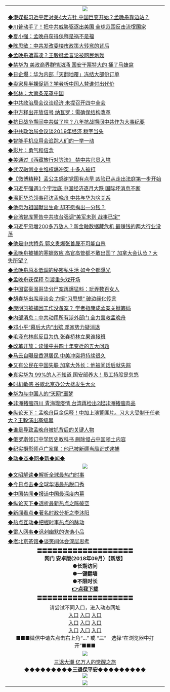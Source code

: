 <table>
  <tr>
    <td align=center><img src="https://github.com/gyhhx/image-upload/blob/master/yaowen.jpg" /></td>
  </tr>
    <tr>
<td align=left>
<a href="https://ctbtfdoocixoa.global.ssl.fastly.net/oo.aspx?name=c997392&key=ofejcfaxcltk&from=gy">◆港媒报习近平定对美4大方针 中国巨变开始？孟晚舟靠边站？</a><br/>
</td>
   </tr>
 <tr>
<td align=left>
<a href="https://ctbtfdoocixoa.global.ssl.fastly.net/oo.aspx?name=c997372&key=ofejcfaxcltk&from=gy">◆川普动手了！把中共威胁驱逐出美国 全球范围反击流氓国家</a><br/></td>
  </tr>
  <tr>
<td align=left>
<a href="https://ctbtfdoocixoa.global.ssl.fastly.net/oo.aspx?name=c997351&key=ofejcfaxcltk&from=gy">◆夏小强：孟晚舟获得保释是祸不是福</a><br/></td>
 </tr>
  <tr>
<td align=left>
<a href="http://ctbtfdoocixoa.global.ssl.fastly.net/oo.aspx?name=c997406&key=ofejcfaxcltk&from=gy">◆陈思敏：中共发改委楼市政策大转弯的背后</a><br/></td>
 </tr>
   <tr>
<td align=left>
<a href="http://ctbtfdoocixoa.global.ssl.fastly.net/oo.aspx?name=c997476&key=ofejcfaxcltk&from=gy">◆孟晚舟遭霸凌？王毅挺孟言论被网民炮轰</a><br/></td>
   </tr> 
  <tr>
<td align=left>
<a href="http://ctbtfdoocixoa.global.ssl.fastly.net/oo.aspx?name=c997383&key=ofejcfaxcltk&from=gy">◆禁华为 美政商界群情汹涌 国安干票特大的 捅了马蜂窝</a><br/></td>
  </tr> 
 <tr>
<td align=left>
<a href="http://ctbtfdoocixoa.global.ssl.fastly.net/oo.aspx?name=c997418&key=ofejcfaxcltk&from=gy">◆日企爆：华为内部「天翻地覆」冻结大部份订单</a><br/>
</td>
   </tr>
 <tr>
<td align=left>
<a href="http://ctbtfdoocixoa.global.ssl.fastly.net/oo.aspx?name=c997475&key=ofejcfaxcltk&from=gy">◆卖家具半裸促销？学者析中国人替谁付出代价</a><br/>
</td>
   </tr>
 <tr>
<td align=left>
<a href="http://ctbtfdoocixoa.global.ssl.fastly.net/oo.aspx?name=c997412&key=ofejcfaxcltk&from=gy">◆张林：大萧条笼罩中国</a><br/></td>
  </tr>
  <tr>
<td align=left>
<a href="http://ctbtfdoocixoa.global.ssl.fastly.net/oo.aspx?name=c997408&key=ofejcfaxcltk&from=gy">◆中共政治局会议谈经济 未提召开四中全会</a><br/></td>
 </tr>
   <tr>
<td align=left>
<a href="http://ctbtfdoocixoa.global.ssl.fastly.net/oo.aspx?name=c997477&key=ofejcfaxcltk&from=gy">◆中方释出开放信号 纳瓦罗：需确保结构改革</a><br/>
</td>
   </tr>
 <tr>
<td align=left>
<a href="http://ctbtfdoocixoa.global.ssl.fastly.net/oo.aspx?name=c816833_3_56&key=ofejcfaxcltk&from=gy">◆抗日战争期间中共做了啥？八年抗战期间中共作为大事纪要</a><br/></td>
  </tr>
  <tr>
<td align=left>
<a href="http://ctbtfdoocixoa.global.ssl.fastly.net/oo.aspx?name=c997435&key=ofejcfaxcltk&from=gy">◆中共政治局会议谈2019年经济 稳字当头</a><br/></td>
 </tr>
  <tr>
<td align=left>
<a href="http://ctbtfdoocixoa.global.ssl.fastly.net/oo.aspx?name=c997467&key=ofejcfaxcltk&from=gy">◆智能手机应用会追踪人们的一举一动</a><br/></td>
 </tr>
   <tr>
<td align=left>
<a href="http://ctbtfdoocixoa.global.ssl.fastly.net/oo.aspx?name=c997455&key=ofejcfaxcltk&from=gy">◆影片：勇气和信念</a><br/></td>
   </tr> 
  <tr>
<td align=left>
<a href="http://ctbtfdoocixoa.global.ssl.fastly.net/oo.aspx?name=c997426&key=ofejcfaxcltk&from=gy">◆美通过《西藏旅行对等法》 禁中共官员入境</a><br/></td>
  </tr> 
 <tr>
<td align=left>
<a href="http://ctbtfdoocixoa.global.ssl.fastly.net/oo.aspx?name=c997396&key=ofejcfaxcltk&from=gy">◆武汉融创业主维权爆冲突 十多人被打</a><br/>
</td>
   </tr>
 <tr>
<td align=left>
<a href="http://ctbtfdoocixoa.global.ssl.fastly.net/oo.aspx?name=c997554&key=ofejcfaxcltk&from=gy">◆【微博精粹】孟公主感谢党国有点早 凶险已从走出法庭第一步开始</a><br/>
</td>
   </tr>
 <tr>
<td align=left>
<a href="http://ctbtfdoocixoa.global.ssl.fastly.net/oo.aspx?name=c997532&key=ofejcfaxcltk&from=gy">◆习近平强调1个字泄底 中国经济逐月大跌 国际坏消息不断</a><br/></td>
  </tr>
  <tr>
<td align=left>
<a href="http://ctbtfdoocixoa.global.ssl.fastly.net/oo.aspx?name=c997457&key=ofejcfaxcltk&from=gy">◆温哥华总领事拜访孟晚舟 中共与华为啥关系</a><br/></td>
 </tr>
   <tr>
<td align=left>
<a href="http://ctbtfdoocixoa.global.ssl.fastly.net/oo.aspx?name=c997327&key=ofejcfaxcltk&from=gy">◆他愿为祖国献出生命 却不愿掏出一分钱？</a><br/>
</td>
   </tr>
 <tr>
<td align=left>
<a href="http://ctbtfdoocixoa.global.ssl.fastly.net/oo.aspx?name=c997471&key=ofejcfaxcltk&from=gy">◆台湾智库警告中共攻台强调“美军未到 战事已定”</a><br/></td>
  </tr>
    <tr>
<td align=left>
<a href="https://ctbtfdoocixoa.global.ssl.fastly.net/oo.aspx?name=c997146&key=ofejcfaxcltk&from=gy">◆习近平忽增200多万敌人？新金融数据藏危机 最赚钱的两大行业没落</a><br/>
</td>
   </tr>
 <tr>
<td align=left>
<a href="https://ctbtfdoocixoa.global.ssl.fastly.net/oo.aspx?name=c997129&key=ofejcfaxcltk&from=gy">◆他是中共特务 郭文贵爆张首晟不可能自杀</a><br/></td>
  </tr>
  <tr>
<td align=left>
<a href="https://ctbtfdoocixoa.global.ssl.fastly.net/oo.aspx?name=c997158&key=ofejcfaxcltk&from=gy">◆孟晚舟被捕的寒蝉效应 高官高管都不敢出国了 加拿大会认怂？大失所望？</a><br/></td>
 </tr>
  <tr>
<td align=left>
<a href="http://ctbtfdoocixoa.global.ssl.fastly.net/oo.aspx?name=c997212&key=ofejcfaxcltk&from=gy">◆孟晚舟原本低调的秘密私生活 如今全都曝光</a><br/></td>
 </tr>
   <tr>
<td align=left>
<a href="http://ctbtfdoocixoa.global.ssl.fastly.net/oo.aspx?name=c997222&key=ofejcfaxcltk&from=gy">◆孟晚舟获保释 引渡重头戏开场</a><br/></td>
   </tr> 
  <tr>
<td align=left>
<a href="http://ctbtfdoocixoa.global.ssl.fastly.net/oo.aspx?name=c997125&key=ofejcfaxcltk&from=gy">◆中国富豪温哥华分尸案再爆猛料：玩弄数百女人</a><br/></td>
  </tr> 
 <tr>
<td align=left>
<a href="http://ctbtfdoocixoa.global.ssl.fastly.net/oo.aspx?name=c997145&key=ofejcfaxcltk&from=gy">◆胡春华出席座谈会 力挺“习思想” 破边缘化传言</a><br/>
</td>
   </tr>
 <tr>
<td align=left>
<a href="http://ctbtfdoocixoa.global.ssl.fastly.net/oo.aspx?name=c997227&key=ofejcfaxcltk&from=gy">◆康明凯被捕因工作没备案？ 学者指康成孟案关键筹码</a><br/>
</td>
   </tr>
 <tr>
<td align=left>
<a href="http://ctbtfdoocixoa.global.ssl.fastly.net/oo.aspx?name=c997241&key=ofejcfaxcltk&from=gy">◆内部消息：中共动用所有涉外部门 全力营救孟晚舟</a><br/></td>
  </tr>
  <tr>
<td align=left>
<a href="http://ctbtfdoocixoa.global.ssl.fastly.net/oo.aspx?name=c997303&key=ofejcfaxcltk&from=gy">◆邓小平“幕后大内”出殡 邓家势力疑消退</a><br/></td>
 </tr>
   <tr>
<td align=left>
<a href="http://ctbtfdoocixoa.global.ssl.fastly.net/oo.aspx?name=c997117&key=ofejcfaxcltk&from=gy">◆毛泽东林彪反目为仇 张春桥林立果谁接班</a><br/>
</td>
   </tr>
 <tr>
<td align=left>
<a href="http://ctbtfdoocixoa.global.ssl.fastly.net/oo.aspx?name=c997218&key=ofejcfaxcltk&from=gy">◆改革开放：读懂中共四十年变迁的五大问题</a><br/></td>
  </tr>
  <tr>
<td align=left>
<a href="http://ctbtfdoocixoa.global.ssl.fastly.net/oo.aspx?name=c997204&key=ofejcfaxcltk&from=gy">◆马云自曝是香港居民 中美冲突将持续很久</a><br/></td>
 </tr>
  <tr>
<td align=left>
<a href="http://ctbtfdoocixoa.global.ssl.fastly.net/oo.aspx?name=c997245&key=ofejcfaxcltk&from=gy">◆又有公民在中国失联 加拿大外长：他被问话后就失踪</a><br/></td>
 </tr>
   <tr>
<td align=left>
<a href="http://ctbtfdoocixoa.global.ssl.fastly.net/oo.aspx?name=c997277&key=ofejcfaxcltk&from=gy">◆真实华为 99%的人不知道 国安部养大！员工持股是忽悠</a><br/></td>
   </tr> 
  <tr>
<td align=left>
<a href="http://ctbtfdoocixoa.global.ssl.fastly.net/oo.aspx?name=c997250&key=ofejcfaxcltk&from=gy">◆时机敏感 谷歌北京办公大楼发生大火</a><br/></td>
  </tr> 
 <tr>
<td align=left>
<a href="http://ctbtfdoocixoa.global.ssl.fastly.net/oo.aspx?name=c997228&key=ofejcfaxcltk&from=gy">◆华为与中国人的“天网”噩梦</a><br/>
</td>
   </tr>
 <tr>
<td align=left>
<a href="http://ctbtfdoocixoa.global.ssl.fastly.net/oo.aspx?name=c997292&key=ofejcfaxcltk&from=gy">◆非洲猪瘟四川 青海现疫情 台湾再检出2起非洲猪瘟肉品</a><br/>
</td>
   </tr>
 <tr>
<td align=left>
<a href="http://ctbtfdoocixoa.global.ssl.fastly.net/oo.aspx?name=c816932_149_1&key=ofejcfaxcltk&from=gy">◆纵论天下：孟晚舟巨金保释！中加上演警匪片。习大大受制于任老大？王毅演出高级黑</a><br/></td>
  </tr>
  <tr>
<td align=left>
<a href="http://ctbtfdoocixoa.global.ssl.fastly.net/oo.aspx?name=c997195&key=ofejcfaxcltk&from=gy">◆谁是导致孟晚舟被抓背后的关键人物</a><br/></td>
 </tr>
   <tr>
<td align=left>
<a href="http://ctbtfdoocixoa.global.ssl.fastly.net/oo.aspx?name=c997192&key=ofejcfaxcltk&from=gy">◆俄罗斯修订中学历史教科书 删除侵占中国领土内容</a><br/>
</td>
   </tr>
 <tr>
<td align=left>
<a href="http://ctbtfdoocixoa.global.ssl.fastly.net/oo.aspx?name=c997126&key=ofejcfaxcltk&from=gy">◆纪实摄影师卢广家属：他已被新疆当局正式逮捕</a><br/></td>
  </tr>
   <tr>
<td align=left>
<a href="http://ctbtfdoocixoa.global.ssl.fastly.net/oo.aspx?name=c841287&key=ofejcfaxcltk&from=gy">◆动◆态◆网◆新◆闻◆</a><br/></td>
  </tr>
    <tr>
    <td align=center><img src="https://github.com/gyhhx/image-upload/blob/master/shipin.jpg" /></td>
  </tr>
  <tr>
   <td align=left>
<a href="http://ctbtfdoocixoa.global.ssl.fastly.net/oo.aspx?name=c816857&key=ofejcfaxcltk&from=gy&tag=9973110">◆文昭解读◆解析全球最热门时事</a><br/>
    </td>
  </tr>
   <tr>
   <td align=left> 
<a href="http://ctbtfdoocixoa.global.ssl.fastly.net/oo.aspx?name=c816850&key=ofejcfaxcltk&from=gy&tag=9877">◆今日点击◆全球华语最热脱口秀</a><br/>
    </td>
  </tr>
  <tr>
  <td align=left>
<a href="http://ctbtfdoocixoa.global.ssl.fastly.net/oo.aspx?name=c816860&key=ofejcfaxcltk&from=gy&tag=99733110">◆中国禁闻◆报道中国最深度内幕</a><br/>
   </tr>
  <tr>
     <td align=left>
<a href="http://ctbtfdoocixoa.global.ssl.fastly.net/oo.aspx?name=c816855&key=ofejcfaxcltk&from=gy&tag=997110">◆纵论天下◆透析最新热点之陈破空</a><br/>
   </tr>
   <tr>
      <td align=left>
<a href="http://ctbtfdoocixoa.global.ssl.fastly.net/oo.aspx?name=c838308&key=ofejcfaxcltk&from=gy&tag=9973110">◆新闻看点◆著名时政分析之李沐阳</a><br/>
   </tr>
   <tr>
     <td align=left>
<a href="http://ctbtfdoocixoa.global.ssl.fastly.net/oo.aspx?name=c816852&key=ofejcfaxcltk&from=gy&tag=9733110">◆热点互动◆把握时事热点的脉动</a><br/>
   </tr>
   <tr>
      <td align=left>
<a href="http://ctbtfdoocixoa.global.ssl.fastly.net/oo.aspx?name=c816694&key=ofejcfaxcltk&from=gy&tag=93310">◆雷人网事◆讽刺幽默的诙谐小品</a><br/>
   </tr>
   <tr>
    <td align=left>
<a href="http://ctbtfdoocixoa.global.ssl.fastly.net/oo.aspx?name=c816650&key=ofejcfaxcltk&from=gy&tag=9973110">◆老北京茶馆◆谈笑间体会深层思考</a><br/>
   </tr>
   <tr>
    <td align=center>
 <b>〓〓〓〓〓〓〓〓〓〓〓〓〓〓〓〓〓〓〓<br/>网门 安卓版(2018年09月）【新版】<br/> ●长期访问<br/> ●一键翻墙<br/>  ●不限时长<br/> 
 <a href="https://share.weiyun.com/5cybgS2">👉<b>点我下载</a><br/>〓〓〓〓〓〓〓〓〓〓〓〓〓〓〓〓〓〓〓<br/>
    </td>
    </tr>
   <tr>
    <td align=center>请尝试不同入口，进入动态网址<br/>
     <a href="https://s3.us-east-2.amazonaws.com/ogateh/show.htm?from=gy">入口</a>
      <a href="https://s3.eu-west-2.amazonaws.com/ogatel/show.htm?from=gy">入口</a>
      <a href="https://s3.amazonaws.com/ogate/show.htm?from=oGateg">入口</a><br/>
      <a href="https://s3.ap-northeast-2.amazonaws.com/ogates/show.htm?from=gy">入口</a>
      <a href="https://s3.eu-central-1.amazonaws.com/ogatef/show.htm?from=gy">入口</a>
      <a href="https://s3.ap-south-1.amazonaws.com/ogatem/show.htm?from=gy">入口</a><br/>
      <a href="https://s3-us-west-1.amazonaws.com/ogaten/show.htm?from=gy">入口</a>
      <a href="https://s3.ca-central-1.amazonaws.com/ogatec/show.htm?from=gy">入口</a>
      <a href="https://s3-ap-northeast-1.amazonaws.com/ogatet/show.htm?from=gy">入口</a><br/>
      ■■■微信中请先点击右上角“...” 或 “三”　选择“在浏览器中打开”■■■<b><br/>
    </td>
  </tr>
  <tr>
    <td align=center><img src="https://github.com/gyhhx/image-upload/blob/master/3.jpg" /> </td>
</tr>
  <tr>  
  <td align=center>
  <a href="http://ctbtfdoocixoa.global.ssl.fastly.net/oo.aspx?name=c894205&key=ofejcfaxcltk&from=gy&tag=9973110">三退大潮 亿万人的觉醒之旅</a><br/>
      <a href="http://ctbtfdoocixoa.global.ssl.fastly.net/oo.aspx?name=ogQuit.aspx&key=ofejcfaxcltk&from=gy"><b>◆◆◆◆◆◆◆◆◆三退保平安◆◆◆◆◆◆◆◆◆<br/></a>
      <img src="https://github.com/gyhhx/image-upload/blob/master/3t.jpg" /><br/>
      </td>
  </tr>
   <tr>
    <td align=center><img src="https://raw.githubusercontent.com/oGate2/Up/master/oGate_640.jpg"/></td>
  </tr>
</table>



